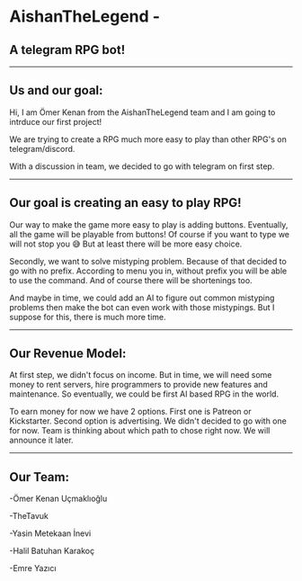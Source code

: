 # AishanTheLegend - 
## A telegram RPG bot!
***
## Us and our goal:
Hi, I am Ömer Kenan from the AishanTheLegend team and I am going to intrduce our first project!

We are trying to create a RPG much more easy to play than other RPG's on telegram/discord.

With a discussion in team, we decided to go with telegram on first step.
***
## Our goal is creating an easy to play RPG!

Our way to make the game more easy to play is adding buttons. Eventually, all the game will be playable from buttons! Of course if you want to type we will not stop you 😅 But at least there will be more easy choice.

Secondly, we want to solve mistyping problem. Because of that decided to go with no prefix. According to menu you in, without prefix you will be able to use the command. And of course there will be shortenings too.

And maybe in time, we could add an AI to figure out common mistyping problems then make the bot can even work with those mistypings. But I suppose for this, there is much more time.
***
## Our Revenue Model:
At first step, we didn't focus on income. But in time, we will need some money to rent servers, hire programmers to provide new features and maintenance. So eventually, we could be first AI based RPG in the world.

To earn money for now we have 2 options. First one is Patreon or Kickstarter. Second option is advertising. We didn't decided to go with one for now. Team is thinking about which path to chose right now. We will announce it later.
***
## Our Team:
-Ömer Kenan Uçmaklıoğlu

-TheTavuk

-Yasin Metekaan İnevi

-Halil Batuhan Karakoç

-Emre Yazıcı
